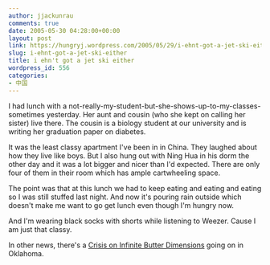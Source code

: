 ```yaml
---
author: jjackunrau
comments: true
date: 2005-05-30 04:28:00+00:00
layout: post
link: https://hungryj.wordpress.com/2005/05/29/i-ehnt-got-a-jet-ski-either/
slug: i-ehnt-got-a-jet-ski-either
title: i ehn't got a jet ski either
wordpress_id: 556
categories:
- 中国
---
```


I had lunch with a not-really-my-student-but-she-shows-up-to-my-classes-sometimes yesterday.  Her aunt and cousin (who she kept on calling her sister) live there.  The cousin is a biology student at our university and is writing her graduation paper on diabetes.
  

  
It was the least classy apartment I've been in in China.  They laughed about how they live like boys.  But I also hung out with Ning Hua in his dorm the other day and it was a lot bigger and nicer than I'd expected.  There are only four of them in their room which has ample cartwheeling space.
  

  
The point was that at this lunch we had to keep eating and eating and eating so I was still stuffed last night.  And now it's pouring rain outside which doesn't make me want to go get lunch even though I'm hungry now.
  

  
And I'm wearing black socks with shorts while listening to Weezer.  Cause I am just that classy.
  

  
In other news, there's a [Crisis on Infinite Butter Dimensions](http://www.wigu.com/overcompensating/) going on in Oklahoma.

